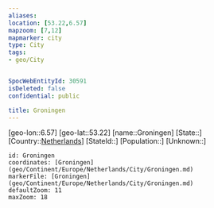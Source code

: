 ```yaml
---
aliases: 
location: [53.22,6.57]
mapzoom: [7,12] 
mapmarker: city 
type: City
tags:
- geo/City


SpocWebEntityId: 30591
isDeleted: false
confidential: public

title: Groningen
---
```

[geo-lon::6.57]
[geo-lat::53.22]
[name::Groningen]
[State::]
[Country::[Netherlands](geo/Continent/Europe/Netherlands.md)]
[StateId::]
[Population::]
[Unknown::]


```leaflet
id: Groningen
coordinates: [Groningen](geo/Continent/Europe/Netherlands/City/Groningen.md)
markerFile: [Groningen](geo/Continent/Europe/Netherlands/City/Groningen.md)
defaultZoom: 11 
maxZoom: 18
```


